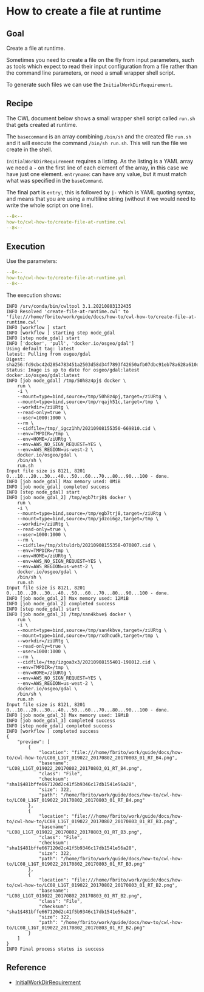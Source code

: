 # How to create a file at runtime

## Goal 

Create a file at runtime.

Sometimes you need to create a file on the fly from input parameters, such as tools which expect to read their input configuration from a file rather than the command line parameters, or need a small wrapper shell script.

To generate such files we can use the `InitialWorkDirRequirement`.

## Recipe

The CWL document below shows a small wrapper shell script called `run.sh` that gets created at runtime. 

The `basecommand` is an array combining `/bin/sh` and the created file `run.sh` and it will execute the command `/bin/sh run.sh`. This will run the file we create in the shell.

`InitialWorkDirRequirement` requires a listing. As the listing is a YAML array we need a `-` on the first line of each element of the array, in this case we have just one element. `entryname`: can have any value, but it must match what was specified in the `baseCommand`. 

The final part is `entry`:, this is followed by `|-` which is YAML quoting syntax, and means that you are using a multiline string (without it we would need to write the whole script on one line). 


```yaml linenums="1" hl_lines="62-71 73"
--8<--
how-to/cwl-how-to/create-file-at-runtime.cwl
--8<--
```

## Execution

Use the parameters:

```yaml linenums="1" 
--8<--
how-to/cwl-how-to/create-file-at-runtime.yml
--8<--
```

The execution shows:

```console
INFO /srv/conda/bin/cwltool 3.1.20210803132435
INFO Resolved 'create-file-at-runtime.cwl' to 'file:///home/fbrito/work/guide/docs/how-to/cwl-how-to/create-file-at-runtime.cwl'
INFO [workflow ] start
INFO [workflow ] starting step node_gdal
INFO [step node_gdal] start
INFO ['docker', 'pull', 'docker.io/osgeo/gdal']
Using default tag: latest
latest: Pulling from osgeo/gdal
Digest: sha256:fd9cbc42d2854783451a2503d58d34f7893f42650afb07dbc91eb78a628a610d
Status: Image is up to date for osgeo/gdal:latest
docker.io/osgeo/gdal:latest
INFO [job node_gdal] /tmp/50h8z4pj$ docker \
    run \
    -i \
    --mount=type=bind,source=/tmp/50h8z4pj,target=/ziURtg \
    --mount=type=bind,source=/tmp/rqajh51c,target=/tmp \
    --workdir=/ziURtg \
    --read-only=true \
    --user=1000:1000 \
    --rm \
    --cidfile=/tmp/_igcz1hh/20210908155350-669810.cid \
    --env=TMPDIR=/tmp \
    --env=HOME=/ziURtg \
    --env=AWS_NO_SIGN_REQUEST=YES \
    --env=AWS_REGION=us-west-2 \
    docker.io/osgeo/gdal \
    /bin/sh \
    run.sh
Input file size is 8121, 8201
0...10...20...30...40...50...60...70...80...90...100 - done.
INFO [job node_gdal] Max memory used: 0MiB
INFO [job node_gdal] completed success
INFO [step node_gdal] start
INFO [job node_gdal_2] /tmp/egb7trj8$ docker \
    run \
    -i \
    --mount=type=bind,source=/tmp/egb7trj8,target=/ziURtg \
    --mount=type=bind,source=/tmp/jdzoi6gz,target=/tmp \
    --workdir=/ziURtg \
    --read-only=true \
    --user=1000:1000 \
    --rm \
    --cidfile=/tmp/xltuldrb/20210908155358-070807.cid \
    --env=TMPDIR=/tmp \
    --env=HOME=/ziURtg \
    --env=AWS_NO_SIGN_REQUEST=YES \
    --env=AWS_REGION=us-west-2 \
    docker.io/osgeo/gdal \
    /bin/sh \
    run.sh
Input file size is 8121, 8201
0...10...20...30...40...50...60...70...80...90...100 - done.
INFO [job node_gdal_2] Max memory used: 12MiB
INFO [job node_gdal_2] completed success
INFO [step node_gdal] start
INFO [job node_gdal_3] /tmp/san4kbve$ docker \
    run \
    -i \
    --mount=type=bind,source=/tmp/san4kbve,target=/ziURtg \
    --mount=type=bind,source=/tmp/rxdhcudk,target=/tmp \
    --workdir=/ziURtg \
    --read-only=true \
    --user=1000:1000 \
    --rm \
    --cidfile=/tmp/izgoa3x3/20210908155401-198012.cid \
    --env=TMPDIR=/tmp \
    --env=HOME=/ziURtg \
    --env=AWS_NO_SIGN_REQUEST=YES \
    --env=AWS_REGION=us-west-2 \
    docker.io/osgeo/gdal \
    /bin/sh \
    run.sh
Input file size is 8121, 8201
0...10...20...30...40...50...60...70...80...90...100 - done.
INFO [job node_gdal_3] Max memory used: 19MiB
INFO [job node_gdal_3] completed success
INFO [step node_gdal] completed success
INFO [workflow ] completed success
{
    "preview": [
        {
            "location": "file:///home/fbrito/work/guide/docs/how-to/cwl-how-to/LC08_L1GT_019022_20170802_20170803_01_RT_B4.png",
            "basename": "LC08_L1GT_019022_20170802_20170803_01_RT_B4.png",
            "class": "File",
            "checksum": "sha1$481bffe667120d2c41f5b9346c17db1541e56a28",
            "size": 322,
            "path": "/home/fbrito/work/guide/docs/how-to/cwl-how-to/LC08_L1GT_019022_20170802_20170803_01_RT_B4.png"
        },
        {
            "location": "file:///home/fbrito/work/guide/docs/how-to/cwl-how-to/LC08_L1GT_019022_20170802_20170803_01_RT_B3.png",
            "basename": "LC08_L1GT_019022_20170802_20170803_01_RT_B3.png",
            "class": "File",
            "checksum": "sha1$481bffe667120d2c41f5b9346c17db1541e56a28",
            "size": 322,
            "path": "/home/fbrito/work/guide/docs/how-to/cwl-how-to/LC08_L1GT_019022_20170802_20170803_01_RT_B3.png"
        },
        {
            "location": "file:///home/fbrito/work/guide/docs/how-to/cwl-how-to/LC08_L1GT_019022_20170802_20170803_01_RT_B2.png",
            "basename": "LC08_L1GT_019022_20170802_20170803_01_RT_B2.png",
            "class": "File",
            "checksum": "sha1$481bffe667120d2c41f5b9346c17db1541e56a28",
            "size": 322,
            "path": "/home/fbrito/work/guide/docs/how-to/cwl-how-to/LC08_L1GT_019022_20170802_20170803_01_RT_B2.png"
        }
    ]
}
INFO Final process status is success
```

## Reference

* [InitialWorkDirRequirement](https://www.commonwl.org/v1.2/CommandLineTool.html#InitialWorkDirRequirement)

